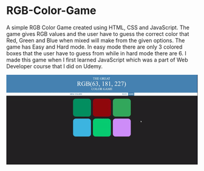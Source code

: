 # RGB-Color-Game
A simple RGB Color Game created using HTML, CSS and JavaScript. The game gives RGB values and the user have to guess the correct color that Red, Green and Blue when mixed will make from the given options. The game has Easy and Hard mode. In easy mode there are only 3 colored boxes that the user have to guess from while in hard mode there are 6. I made this game when I first learned JavaScript which was a part of Web Developer course that I did on Udemy. 

<img src="RGB Game.gif"/> 
